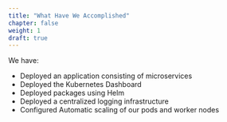 ```yaml
---
title: "What Have We Accomplished"
chapter: false
weight: 1
draft: true
---
```


We have:

- Deployed an application consisting of microservices
- Deployed the Kubernetes Dashboard
- Deployed packages using Helm
- Deployed a centralized logging infrastructure
- Configured Automatic scaling of our pods and worker nodes

